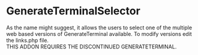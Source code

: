 # GenerateTerminalSelector
As the name might suggest, it allows the users to select one of the multiple web based versions of GenerateTerminal available.
To modify versions edit the links.php file.
<br>
THIS ADDON REQUIRES THE DISCONTINUED GENERATETERMINAL.
